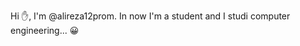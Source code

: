 <!---
alireza12prom/alireza12prom is a ✨ special ✨ repository because its `README.md` (this file) appears on your GitHub profile.
You can click the Preview link to take a look at your changes.
--->

Hi ✋, I'm @alireza12prom. In now I'm a student and I studi computer engineering... 😀
